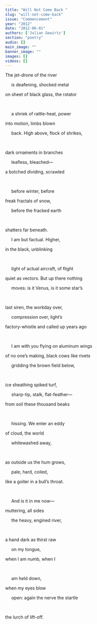 ```yaml
---
title: "Will Not Come Back "
slug: "will-not-come-back"
issue: "Commencement"
year: "2012"
date: "2012-06-01"
authors: ['Julian Gewirtz']
section: "poetry"
audio: []
main_image: ""
banner_image: ""
images: []
videos: []
---
```

The jet-drone of the river

      is deafening, shocked metal

 on sheet of black glass, the rotator

  

      a shriek of rattle-heat, power 

 into motion, limbs blown

      back. High above, flock of shrikes, 

  

 dark ornaments in branches

      leafless, bleached—

 a botched dividing, scrawled

  

      before winter, before

 freak fractals of snow, 

      before the fracked earth

  

 shatters far beneath. 

      I am but factual. Higher,

 in the black, unblinking 

  

      light of actual aircraft, of flight

 quiet as vectors. But up there nothing 

      moves: is it Venus, is it some star’s

  

 last siren, the workday over,

      compression over, light’s

 factory-whistle and called up years ago

  

      I am with you flying on aluminum wings 

 of no one’s making, black cows like rivets 

      gridding the brown field below,

  

 ice sheathing spiked turf, 

      sharp-tip, stalk, flat-feather—

 from soil these thousand beaks 

  

      hissing. We enter an eddy

 of cloud, the world

      whitewashed away,

  

 as outside us the hum grows,

      pale, hard, coiled,

 like a goiter in a bull’s throat.

  

      And is it in me now— 

 muttering, all sides

      the heavy, engined river,

  

 a hand dark as thirst raw

      on my tongue,

 when I am numb, when I

  

      am held down,

 when my eyes blow

      open: again the nerve the startle 

  

 the lurch of lift-off.

